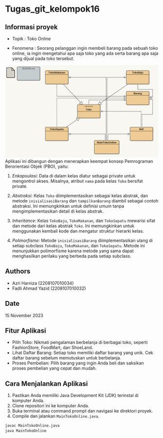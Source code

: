 # Tugas_git_kelompok16

## Informasi proyek

- Topik : Toko Online

- Fenomena : Seorang pelanggan ingin membeli barang pada sebuah toko online, ia ingin mengetahui apa saja toko yang ada serta barang apa saja yang dijual pada toko tersebut.

![alt text](https://github.com/AzriHarniza/Tugas_git_kelompok-16-/blob/main/gambar%20model%20diagram%20blueJ.png?raw=true)
Aplikasi ini dibangun dengan menerapkan keempat konsep Pemrograman Berorientasi Objek (PBO), yaitu:

1. *Enkapsulasi:* Data di dalam kelas diatur sebagai private untuk mengontrol akses. Misalnya, atribut `nama` pada kelas `Toko` bersifat private.

2. *Abstraksi:* Kelas `Toko` diimplementasikan sebagai kelas abstrak, dan metode `inisialisasiBarang` dan `tampilkanBarang` diambil sebagai contoh abstraksi. Ini memungkinkan untuk definisi umum tanpa mengimplementasikan detail di kelas abstrak.

3. *Inheritance:* Kelas `TokoBaju`, `TokoMakanan`, dan `TokoSepatu` mewarisi sifat dan metode dari kelas abstrak `Toko`. Ini memungkinkan untuk menggunakan kembali kode dan mengatur struktur hierarki kelas.

4. *Polimorfisme:* Metode `inisialisasiBarang` diimplementasikan ulang di setiap subclass `TokoBaju`, `TokoMakanan`, dan `TokoSepatu`. Metode ini menunjukkan polimorfisme karena metode yang sama dapat menghasilkan perilaku yang berbeda pada setiap subclass.

## Authors

- Azri Harniza (2208107010034)
- Fadli Ahmad Yazid (2208107010032)

## Date

15 November 2023

## Fitur Aplikasi
- Pilih Toko: Nikmati pengalaman berbelanja di berbagai toko, seperti FashionStore, FoodMart, dan ShoeLand.
- Lihat Daftar Barang: Setiap toko memiliki daftar barang yang unik. Cek daftar barang sebelum memutuskan untuk berbelanja.
- Proses Pembelian: Pilih barang yang ingin Anda beli dan saksikan proses pembelian yang cepat dan mudah.

## Cara Menjalankan Aplikasi

1. Pastikan Anda memiliki Java Development Kit (JDK) terinstal di komputer Anda.
2. Clone repositori ini ke komputer Anda.
3. Buka terminal atau command prompt dan navigasi ke direktori proyek.
4. Compile dan jalankan `MainTokoOnline.java`.

```bash
javac MainTokoOnline.java
java MainTokoOnline
